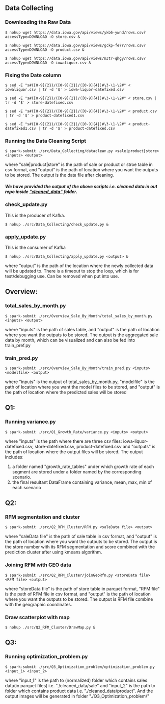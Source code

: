 ## Data Collecting

### Downloading the Raw Data

    $ nohup wget https://data.iowa.gov/api/views/ykb6-ywnd/rows.csv?accessType=DOWNLOAD -O store.csv &

    $ nohup wget https://data.iowa.gov/api/views/gckp-fe7r/rows.csv?accessType=DOWNLOAD -O product.csv &

    $ nohup wget https://data.iowa.gov/api/views/m3tr-qhgy/rows.csv?accessType=DOWNLOAD -O iowaliquor.csv &

### Fixing the Date column

    $ sed -E "s#([0-9]{2})/([0-9]{2})/([0-9]{4})#\3-\1-\2#" < iowaliquor.csv | tr -d '$' > iowa-liquor-datefixed.csv

    $ sed -E "s#([0-9]{2})/([0-9]{2})/([0-9]{4})#\3-\1-\2#" < store.csv | tr -d '$' > store-datefixed.csv

    $ sed -E "s#([0-9]{2})/([0-9]{2})/([0-9]{4})#\3-\1-\2#" < product.csv | tr -d '$' > product-datefixed1.csv

    $ sed -E "s#([0-9]{2})/([0-9]{2})/([0-9]{4})#\3-\1-\2#" < product-datefixed1.csv | tr -d '$' > product-datefixed.csv

### Running the Data Cleaning Script
    $ spark-submit ./src/Data_Collecting/dataclean.py <sale|product|store> <inputs> <output>
	
where "sale|product|store" is the path of sale or product or stroe table in csv format, and "output" is the path of location where you want the outputs to be stored. The output is the data file after cleaning.

##### We have provided the output of the above scripts i.e. cleaned data in out repo inside ["cleaned_data"](https://github.sfu.ca/sna101/3_datamen_CMPT_732_project/tree/main/cleaned_data) folder.

### check_update.py

This is the producer of Kafka.

    $ nohup ./src/Data_Collecting/check_update.py &

### apply_update.py

This is the consumer of Kafka

    $ nohup ./src/Data_Collecting/apply_update.py <output> &
    
where "output" is the path of the location where the newly collected data will be updated to.
There is a timeout to stop the loop, which is for test/debugging use. Can be removed when put into use.

## Overview:

### total_sales_by_month.py
    
    $ spark-submit ./src/Overview_Sale_By_Month/total_sales_by_month.py <inputs> <output>

where "inputs" is the path of sales table, and "output" is the path of location where you want the outputs to be stored. The output is the aggregated sale data by month, which can be visualized and can also be fed into train_pref.py

### train_pred.py

    $ spark-submit ./src/Overview_Sale_By_Month/train_pred.py <inputs> <modelfile> <output>

where "inputs" is the output of total_sales_by_month.py, "modelfile" is the path of location where you want the model files to be stored, and "output" is the path of location where the predicted sales will be stored

## Q1:

### Running variance.py 

    $ spark-submit ./src/Q1_Growth_Rate/variance.py <inputs> <output>

where "inputs" is the path where there are three csv files: iowa-liquor-datefixed.csv, store-datefixed.csv, product-datefixed.csv
and "outputs" is the path of location where the output files will be stored. The output includes: 
1. a folder named "growth_rate_tables"
under which growth rate of each segment are stored under a folder named by the corresponding scenario.
2. the final resultant DataFrame containing variance, mean, max, min of each scenario

## Q2:
### RFM segmentation and cluster

    $ spark-submit ./src/Q2_RFM_Cluster/RFM.py <saleData file> <output>
	
where "saleData file" is the path of sale table in csv format, and "output" is the path of location where you want the outputs to be stored. The output is the store number with its RFM segmentation and score combined with the prediction cluster after using kmeans algorithm.

### Joining RFM with GEO data

    $ spark-submit ./src/Q2_RFM_Cluster/joinGeoRfm.py <storeData file> <RFM file> <output>
	
where "storeData file" is the path of store table in parquet format, "RFM file" is the path of RFM file in csv format, and "output" is the path of location where you want the outputs to be stored. The output is RFM file combine with the geographic coordinates.

### Draw scatterplot with map
    $ nohup ./src/Q2_RFM_Cluster/DrawMap.py &


## Q3: 

### Running optimization_problem.py 

    $ spark-submit ./src/Q3_Optimization_problem/optimization_problem.py <input_1> <input_2>


where "input_1" is the path to (normalized) folder which contains sales data(in parquet files) i.e. "./cleaned_data/sale" and "input_2" is the path to folder which contains product data i.e. "./cleaned_data/product". And the output images will be generated in folder "./Q3_Optimization_problem/"

